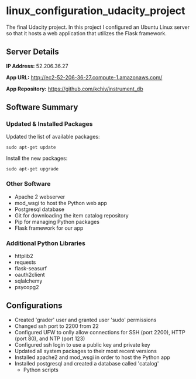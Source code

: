 # linux_configuration_udacity_project

The final Udacity project. In this project I configured an Ubuntu Linux server so that it hosts a web application that utilizes the Flask framework.

## Server Details

**IP Address:** 52.206.36.27

**App URL:** http://ec2-52-206-36-27.compute-1.amazonaws.com/

**App Repository:** https://github.com/kchiv/instrument_db

## Software Summary

### Updated & Installed Packages

Updated the list of available packages:
```
sudo apt-get update
```
Install the new packages:
```
sudo apt-get upgrade
```
### Other Software

- Apache 2 webserver
- mod_wsgi to host the Python web app
- Postgresql database
- Git for downloading the item catalog repository
- Pip for managing Python packages
- Flask framework for our app

### Additional Python Libraries

- httplib2
- requests
- flask-seasurf
- oauth2client
- sqlalchemy
- psycopg2

## Configurations

- Created 'grader' user and granted user 'sudo' permissions
- Changed ssh port to 2200 from 22
- Configured UFW to onlly allow connections for SSH (port 2200), HTTP (port 80), and NTP (port 123)
- Configured ssh login to use a public key and private key
- Updated all system packages to their most recent versions
- Installed apache2 and mod_wsgi in order to host the Python app
- Installed postgresql and created a database called 'catalog'
  - Python scripts
